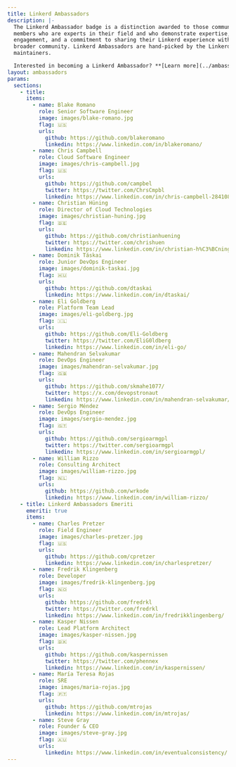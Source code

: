 ```yaml
---
title: Linkerd Ambassadors
description: |-
  The Linkerd Ambassador badge is a distinction awarded to those community
  members who are experts in their field and who demonstrate expertise, passion,
  engagement, and a commitment to sharing their Linkerd experience with the
  broader community. Linkerd Ambassadors are hand-picked by the Linkerd
  maintainers.

  Interested in becoming a Linkerd Ambassador? **[Learn more](../ambassadors-apply)**
layout: ambassadors
params:
  sections:
    - title:
      items:
        - name: Blake Romano
          role: Senior Software Engineer 
          image: images/blake-romano.jpg
          flag: 🇺🇸
          urls:
            github: https://github.com/blakeromano
            linkedin: https://www.linkedin.com/in/blakeromano/
        - name: Chris Campbell
          role: Cloud Software Engineer
          image: images/chris-campbell.jpg
          flag: 🇺🇸
          urls:
            github: https://github.com/campbel
            twitter: https://twitter.com/ChrsCmpbl
            linkedin: https://www.linkedin.com/in/chris-campbell-28410839/
        - name: Christian Hüning
          role: Director of Cloud Technologies
          image: images/christian-huning.jpg
          flag: 🇩🇪
          urls:
            github: https://github.com/christianhuening
            twitter: https://twitter.com/chrishuen
            linkedin: https://www.linkedin.com/in/christian-h%C3%BCning-964191a3/
        - name: Dominik Táskai
          role: Junior DevOps Engineer
          image: images/dominik-taskai.jpg
          flag: 🇭🇺
          urls:
            github: https://github.com/dtaskai
            linkedin: https://www.linkedin.com/in/dtaskai/
        - name: Eli Goldberg
          role: Platform Team Lead
          image: images/eli-goldberg.jpg
          flag: 🇮🇱
          urls:
            github: https://github.com/Eli-Goldberg
            twitter: https://twitter.com/EliG0ldberg
            linkedin: https://www.linkedin.com/in/eli-go/
        - name: Mahendran Selvakumar
          role: DevOps Engineer
          image: images/mahendran-selvakumar.jpg
          flag: 🇬🇧
          urls:
            github: https://github.com/skmahe1077/
            twitter: https://x.com/devopstronaut
            linkedin: https://www.linkedin.com/in/mahendran-selvakumar/
        - name: Sergio Méndez
          role: DevOps Engineer
          image: images/sergio-mendez.jpg
          flag: 🇬🇹
          urls:
            github: https://github.com/sergioarmgpl
            twitter: https://twitter.com/sergioarmgpl
            linkedin: https://www.linkedin.com/in/sergioarmgpl/
        - name: William Rizzo
          role: Consulting Architect
          image: images/william-rizzo.jpg
          flag: 🇳🇱
          urls:
            github: https://github.com/wrkode
            linkedin: https://www.linkedin.com/in/william-rizzo/
    - title: Linkerd Ambassadors Emeriti
      emeriti: true
      items:
        - name: Charles Pretzer
          role: Field Engineer
          image: images/charles-pretzer.jpg
          flag: 🇺🇸
          urls:
            github: https://github.com/cpretzer
            linkedin: https://www.linkedin.com/in/charlespretzer/
        - name: Fredrik Klingenberg
          role: Developer
          image: images/fredrik-klingenberg.jpg
          flag: 🇳🇴
          urls:
            github: https://github.com/fredrkl
            twitter: https://twitter.com/fredrkl
            linkedin: https://www.linkedin.com/in/fredrikklingenberg/
        - name: Kasper Nissen
          role: Lead Platform Architect
          image: images/kasper-nissen.jpg
          flag: 🇩🇰
          urls:
            github: https://github.com/kaspernissen
            twitter: https://twitter.com/phennex
            linkedin: https://www.linkedin.com/in/kaspernissen/
        - name: María Teresa Rojas
          role: SRE
          image: images/maria-rojas.jpg
          flag: 🇵🇹
          urls:
            github: https://github.com/mtrojas
            linkedin: https://www.linkedin.com/in/mtrojas/
        - name: Steve Gray
          role: Founder & CEO
          image: images/steve-gray.jpg
          flag: 🇦🇺
          urls:
            linkedin: https://www.linkedin.com/in/eventualconsistency/
---
```

